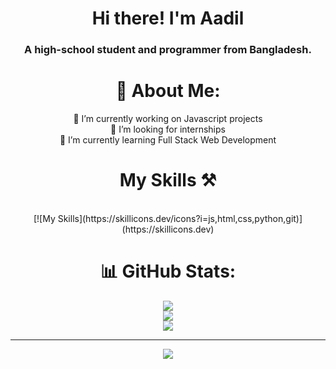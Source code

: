 <div align="center">
  
# Hi there! I'm Aadil

### A high-school student and programmer from Bangladesh.

# 💫 About Me:
🔭 I’m currently working on Javascript projects
<br>
🤝 I’m looking for internships
<br>
🌱 I’m currently learning Full Stack Web Development

# My Skills ⚒️
<br>
[![My Skills](https://skillicons.dev/icons?i=js,html,css,python,git)](https://skillicons.dev)

# 📊 GitHub Stats:
![](https://github-readme-stats.vercel.app/api?username=aadilhabibsattar&theme=dark&hide_border=false&include_all_commits=false&count_private=false)<br/>
![](https://github-readme-streak-stats.herokuapp.com/?user=aadilhabibsattar&theme=dark&hide_border=false)<br/>
![](https://github-readme-stats.vercel.app/api/top-langs/?username=aadilhabibsattar&theme=dark&hide_border=false&include_all_commits=false&count_private=false&layout=compact)

---
[![](https://visitcount.itsvg.in/api?id=aadilhabibsattar&icon=0&color=0)](https://visitcount.itsvg.in)

<!-- Proudly created with GPRM ( https://gprm.itsvg.in ) -->
